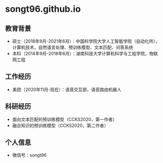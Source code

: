 # songt96.github.io

## 教育背景
- 硕士（2018年9月-2021年6月）：中国科学院大学人工智能学院（自动化所），计算机技术，自然语言处理、预训练模型、文本匹配、问答系统
- 本科（2014年9月-2018年6月）：湖南科技大学计算机科学与工程学院，物联网工程

## 工作经历
- 美团（2020年11月-现在）：语音交互部，语音路由机器人

## 科研经历
- 面向文本匹配的预训练模型（CCKS2020，第一作者）
- 融合知识的预训练模型（CCKS2020，第二作者）

## 个人信息
- 微信号：songt96
